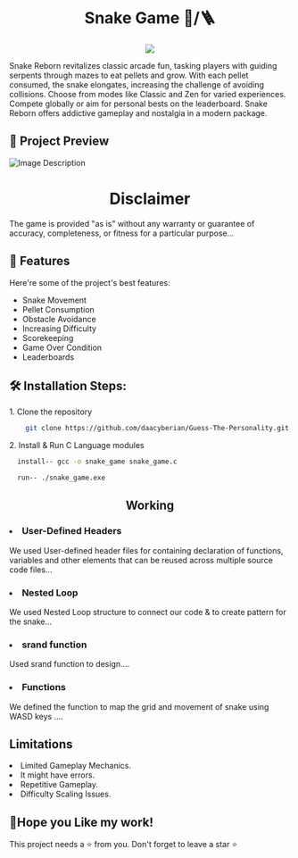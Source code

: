 <h1 align="center" id="title">Snake Game 🐍/🪜 </h1>

<p align="center"><img src="https://socialify.git.ci/Fabihafaheem2004/Project/image?description=1&descriptionEditable=Snake%20Reborn%20revitalizes%20classic%20arcade%20fun%2C%20tasking%20players%20with%20guiding%20serpents%20through%20mazes%20to%20eat%20pellets%20and%20grow.%20&font=Rokkitt&forks=1&language=1&logo=https%3A%2F%2Fi.imgur.com%2FE74B9h1.png&name=1&owner=1&pattern=Solid&stargazers=1&theme=Light"></p>

<p>
Snake Reborn revitalizes classic arcade fun, tasking players with guiding serpents through mazes to eat pellets and grow. With each pellet consumed, the snake elongates, increasing the challenge of avoiding collisions. Choose from modes like Classic and Zen for varied experiences. Compete globally or aim for personal bests on the leaderboard. Snake Reborn offers addictive gameplay and nostalgia in a modern package.<p/> 


<h2>🔎 Project Preview</h2>


<img src="https://imgur.com/tRnXUM2.jpg" alt="Image Description">

<h1 align="center" id="title">Disclaimer</h1>
<p>The game is provided "as is" without any warranty or guarantee of accuracy, completeness, or fitness for a particular purpose...</p>
<h2>🧐 Features</h2>

Here're some of the project's best features: 
* Snake Movement
* Pellet Consumption 
* Obstacle Avoidance
* Increasing Difficulty
* Scorekeeping
* Game Over Condition
* Leaderboards

  
<h2>🛠 Installation Steps:</h2>

<p>1. Clone the repository</p>

```bash
    git clone https://github.com/daacyberian/Guess-The-Personality.git
```

<p>2. Install & Run C Language modules</p>

```bash
  install-- gcc -o snake_game snake_game.c
```

```bash
  run-- ./snake_game.exe
```

<h2 align="center">Working </h2>
<p>
<h3><li>User-Defined Headers</li></h3>

We used User-defined header files for containing declaration of functions, variables and other elements that can be reused across multiple source code files...</p>
<h3><li>Nested Loop</li></h3>

We used Nested Loop structure to connect our code & to create pattern for the snake...
</p>
<h3><li>srand function</li></h3>

Used srand function to design....</p>
<h3><li>Functions</li></h3>

We defined the function to map the grid and movement of snake using WASD keys ....</p>

<h2>Limitations</h2>
<li>Limited Gameplay Mechanics.</li>
<li> It might have errors.</li>
<li> Repetitive Gameplay.</li>
<li>Difficulty Scaling Issues.</li>

<p>
<h2>💖Hope you Like my work!</h2>

This project needs a ⭐ from you. Don't forget to leave a star ⭐
